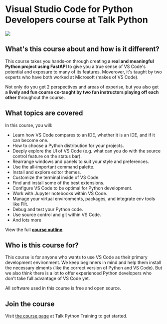 # Visual Studio Code for Python Developers course at Talk Python

![](https://images.talkpython.fm/static/course_images/vscode-python.webp?cacheId=5ef9cf997e5e3dc01a561f4a357957c7)

## What's this course about and how is it different?

This course takes you hands-on through creating **a real and meaningful Python project using FastAPI** to give you a true sense of VS Code's potential and exposure to many of its features. Moverover, it's taught by two experts who have both worked at Microsoft (makes of VS Code).

Not only do you get 2 perspectives and areas of experise, but you also get **a lively and fun course co-taught by two fun instructors playing off each other** throughout the course.


## What topics are covered

In this course, you will:

- Learn how VS Code compares to an IDE, whether it is an IDE, and if it can become one.
- How to choose a Python distribution for your projects.
- Deeply explore the UI of VS Code (e.g. what can you do with the source control feature on the status bar).
- Rearrange windows and panels to suit your style and preferences.
- Use the all-important command palette.
- Install and explore editor themes.
- Customize the terminal inside of VS Code.
- Find and install some of the best extensions.
- Configure VS Code to be optimal for Python development.
- Work with Jupyter notebooks within VS Code.
- Manage your virtual environments, packages, and integrate env tools like Flit.
- Debug and test your Python code.
- Use source control and git within VS Code.
- And lots more

View the full [**course outline**](https://training.talkpython.fm/courses/visual-studio-code-for-python-developers#course_outline).

## Who is this course for?

This course is for anyone who wants to use VS Code as their primary development environment. We keep beginners in mind and help them install the necessary elments (like the correct version of Python and VS Code). But we also think there is a lot to offer experienced Python developers who don't take full advantage of VS Code yet.

All software used in this course is free and open source.

## Join the course

Visit [the course page](https://training.talkpython.fm/courses/visual-studio-code-for-python-developers) at Talk Python Training to get started.
